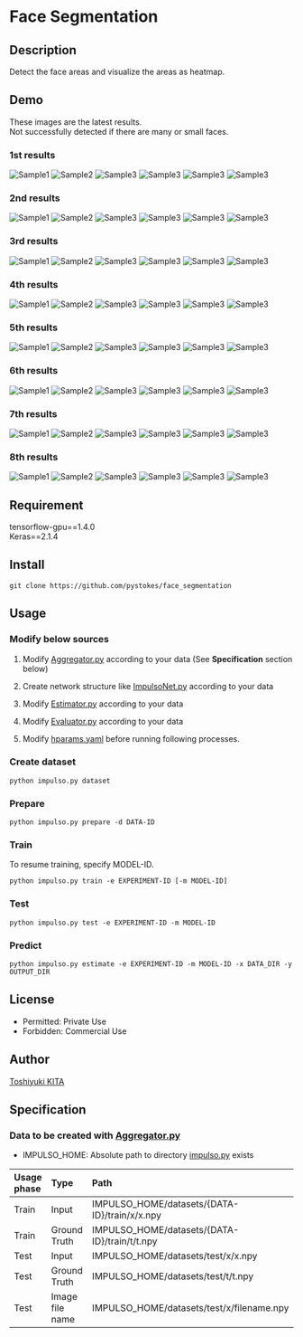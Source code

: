 # __Face Segmentation__

## Description
Detect the face areas and visualize the areas as heatmap.

## Demo
These images are the latest results.  
Not successfully detected if there are many or small faces.  

### 1st results
![Sample1](https://github.com/pystokes/face_segmentation/blob/master/docs/1st/hamabe_minami_1.jpg)
![Sample2](https://github.com/pystokes/face_segmentation/blob/master/docs/1st/hamabe_minami_2.jpg)
![Sample3](https://github.com/pystokes/face_segmentation/blob/master/docs/1st/hamabe_minami_3.jpg)
![Sample3](https://github.com/pystokes/face_segmentation/blob/master/docs/1st/hamabe_minami_4.jpg)
![Sample3](https://github.com/pystokes/face_segmentation/blob/master/docs/1st/hamabe_minami_5.jpg)
![Sample3](https://github.com/pystokes/face_segmentation/blob/master/docs/1st/hamabe_minami_6.jpg)

### 2nd results
![Sample1](https://github.com/pystokes/face_segmentation/blob/master/docs/2nd/hamabe_minami_1.jpg)
![Sample2](https://github.com/pystokes/face_segmentation/blob/master/docs/2nd/hamabe_minami_2.jpg)
![Sample3](https://github.com/pystokes/face_segmentation/blob/master/docs/2nd/hamabe_minami_3.jpg)
![Sample3](https://github.com/pystokes/face_segmentation/blob/master/docs/2nd/hamabe_minami_4.jpg)
![Sample3](https://github.com/pystokes/face_segmentation/blob/master/docs/2nd/hamabe_minami_5.jpg)
![Sample3](https://github.com/pystokes/face_segmentation/blob/master/docs/2nd/hamabe_minami_6.jpg)

### 3rd results
![Sample1](https://github.com/pystokes/face_segmentation/blob/master/docs/3rd/hamabe_minami_1.jpg)
![Sample2](https://github.com/pystokes/face_segmentation/blob/master/docs/3rd/hamabe_minami_2.jpg)
![Sample3](https://github.com/pystokes/face_segmentation/blob/master/docs/3rd/hamabe_minami_3.jpg)
![Sample3](https://github.com/pystokes/face_segmentation/blob/master/docs/3rd/hamabe_minami_4.jpg)
![Sample3](https://github.com/pystokes/face_segmentation/blob/master/docs/3rd/hamabe_minami_5.jpg)
![Sample3](https://github.com/pystokes/face_segmentation/blob/master/docs/3rd/hamabe_minami_6.jpg)

### 4th results
![Sample1](https://github.com/pystokes/face_segmentation/blob/master/docs/4th/hamabe_minami_1.jpg)
![Sample2](https://github.com/pystokes/face_segmentation/blob/master/docs/4th/hamabe_minami_2.jpg)
![Sample3](https://github.com/pystokes/face_segmentation/blob/master/docs/4th/hamabe_minami_3.jpg)
![Sample3](https://github.com/pystokes/face_segmentation/blob/master/docs/4th/hamabe_minami_4.jpg)
![Sample3](https://github.com/pystokes/face_segmentation/blob/master/docs/4th/hamabe_minami_5.jpg)
![Sample3](https://github.com/pystokes/face_segmentation/blob/master/docs/4th/hamabe_minami_6.jpg)

### 5th results
![Sample1](https://github.com/pystokes/face_segmentation/blob/master/docs/5th/hamabe_minami_1.jpg)
![Sample2](https://github.com/pystokes/face_segmentation/blob/master/docs/5th/hamabe_minami_2.jpg)
![Sample3](https://github.com/pystokes/face_segmentation/blob/master/docs/5th/hamabe_minami_3.jpg)
![Sample3](https://github.com/pystokes/face_segmentation/blob/master/docs/5th/hamabe_minami_4.jpg)
![Sample3](https://github.com/pystokes/face_segmentation/blob/master/docs/5th/hamabe_minami_5.jpg)
![Sample3](https://github.com/pystokes/face_segmentation/blob/master/docs/5th/hamabe_minami_6.jpg)

### 6th results
![Sample1](https://github.com/pystokes/face_segmentation/blob/master/docs/6th/hamabe_minami_1.jpg)
![Sample2](https://github.com/pystokes/face_segmentation/blob/master/docs/6th/hamabe_minami_2.jpg)
![Sample3](https://github.com/pystokes/face_segmentation/blob/master/docs/6th/hamabe_minami_3.jpg)
![Sample3](https://github.com/pystokes/face_segmentation/blob/master/docs/6th/hamabe_minami_4.jpg)
![Sample3](https://github.com/pystokes/face_segmentation/blob/master/docs/6th/hamabe_minami_5.jpg)
![Sample3](https://github.com/pystokes/face_segmentation/blob/master/docs/6th/hamabe_minami_6.jpg)


### 7th results
![Sample1](https://github.com/pystokes/face_segmentation/blob/master/docs/7th/hamabe_minami_1.jpg)
![Sample2](https://github.com/pystokes/face_segmentation/blob/master/docs/7th/hamabe_minami_2.jpg)
![Sample3](https://github.com/pystokes/face_segmentation/blob/master/docs/7th/hamabe_minami_3.jpg)
![Sample3](https://github.com/pystokes/face_segmentation/blob/master/docs/7th/hamabe_minami_4.jpg)
![Sample3](https://github.com/pystokes/face_segmentation/blob/master/docs/7th/hamabe_minami_5.jpg)
![Sample3](https://github.com/pystokes/face_segmentation/blob/master/docs/7th/hamabe_minami_6.jpg)

### 8th results
![Sample1](https://github.com/pystokes/face_segmentation/blob/master/docs/8th/hamabe_minami_1.jpg)
![Sample2](https://github.com/pystokes/face_segmentation/blob/master/docs/8th/hamabe_minami_2.jpg)
![Sample3](https://github.com/pystokes/face_segmentation/blob/master/docs/8th/hamabe_minami_3.jpg)
![Sample3](https://github.com/pystokes/face_segmentation/blob/master/docs/8th/hamabe_minami_4.jpg)
![Sample3](https://github.com/pystokes/face_segmentation/blob/master/docs/8th/hamabe_minami_5.jpg)
![Sample3](https://github.com/pystokes/face_segmentation/blob/master/docs/8th/hamabe_minami_6.jpg)

## Requirement
tensorflow-gpu==1.4.0  
Keras==2.1.4  

## Install
```
git clone https://github.com/pystokes/face_segmentation
```

## Usage
### Modify below sources
1. Modify [Aggregator.py](https://github.com/pystokes/face_segmentation/blob/master/src/Aggregator.py) according to your data (See __Specification__ section below)

2. Create network structure like [ImpulsoNet.py](https://github.com/pystokes/face_segmentation/blob/master/src/model/ImpulsoNet.py) according to your data
3. Modify [Estimator.py](https://github.com/pystokes/face_segmentation/blob/master/src/Estimator.py) according to your data
4. Modify [Evaluator.py](https://github.com/pystokes/face_segmentation/blob/master/src/Evaluator.py) according to your data
5. Modify [hparams.yaml](https://github.com/pystokes/face_segmentation/blob/master/hparams/hparams.yaml) before running following processes.

### Create dataset
```
python impulso.py dataset
```

### Prepare
```
python impulso.py prepare -d DATA-ID
```

### Train
To resume training, specify MODEL-ID.
```
python impulso.py train -e EXPERIMENT-ID [-m MODEL-ID]
```

### Test
```
python impulso.py test -e EXPERIMENT-ID -m MODEL-ID
```

### Predict
```
python impulso.py estimate -e EXPERIMENT-ID -m MODEL-ID -x DATA_DIR -y OUTPUT_DIR
```

## License
- Permitted: Private Use  
- Forbidden: Commercial Use  

## Author
[Toshiyuki KITA](https://github.com/pystokes)

## Specification
### Data to be created with [Aggregator.py](https://github.com/pystokes/face_segmentation/blob/master/src/Aggregator.py)
- IMPULSO_HOME: Absolute path to directory [impulso.py](https://github.com/pystokes/face_segmentation/blob/master/impulso.py) exists

|Usage phase|Type|Path|
|:---|:---|:---|
|Train|Input|IMPULSO_HOME/datasets/{DATA-ID}/train/x/x.npy
|Train|Ground Truth|IMPULSO_HOME/datasets/{DATA-ID}/train/t/t.npy
|Test|Input|IMPULSO_HOME/datasets/test/x/x.npy
|Test|Ground Truth|IMPULSO_HOME/datasets/test/t/t.npy
|Test|Image file name|IMPULSO_HOME/datasets/test/x/filename.npy
